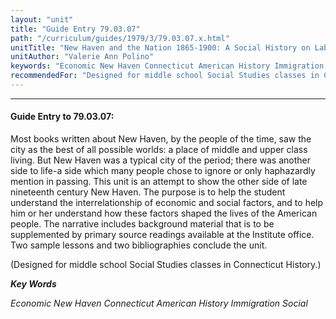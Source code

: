 ```yaml
---
layout: "unit"
title: "Guide Entry 79.03.07"
path: "/curriculum/guides/1979/3/79.03.07.x.html"
unitTitle: "New Haven and the Nation 1865-1900: A Social History on Labor, Immigration, Reform"
unitAuthor: "Valerie Ann Polino"
keywords: "Economic New Haven Connecticut American History Immigration Social"
recommendedFor: "Designed for middle school Social Studies classes in Connecticut History."
---
```

<body>
<hr/>
<h4>
Guide Entry to 79.03.07:
</h4>
Most books written about New Haven, by the people of the time, saw the city as the best of all possible worlds: a place of middle and upper class living.  But New Haven was a typical city of the period; there was another side to life-a side which many people chose to ignore or only haphazardly mention in passing.  This unit is an attempt to show the other side of late nineteenth century New Haven.  The purpose is to help the student understand the interrelationship of economic and social factors, and to help him or her understand how these factors shaped the lives of the American people.  The narrative includes background material that is to be supplemented by primary source readings available at the Institute office.  Two sample lessons and two bibliographies conclude the unit.
<p>
(Designed for middle school Social Studies classes in Connecticut History.)
</p>
<p>
<b>
<i>
Key Words
</i>
</b>
<br/>
</p>
<p>
<i>
Economic New Haven Connecticut American History Immigration Social
</i>
</p>
</body>